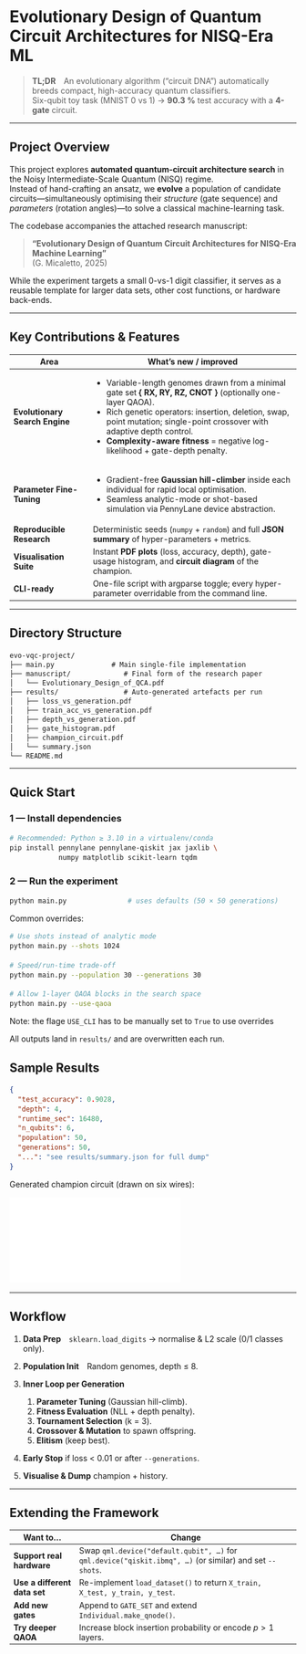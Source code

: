 # Evolutionary Design of Quantum Circuit Architectures for NISQ-Era ML  

> **TL;DR** An evolutionary algorithm (“circuit DNA”) automatically breeds compact, high-accuracy quantum classifiers.  
> Six-qubit toy task (MNIST 0 vs 1) $\rightarrow$ **90.3 %** test accuracy with a **4-gate** circuit.  

---

## Project Overview
This project explores **automated quantum‐circuit architecture search** in the Noisy Intermediate-Scale Quantum (NISQ) regime.  
Instead of hand-crafting an ansatz, we **evolve** a population of candidate circuits—simultaneously optimising their _structure_ (gate sequence) and _parameters_ (rotation angles)—to solve a classical machine-learning task.

The codebase accompanies the attached research manuscript:

> **“Evolutionary Design of Quantum Circuit Architectures for NISQ-Era Machine Learning”**  
> (G. Micaletto, 2025)

While the experiment targets a small 0-vs-1 digit classifier, it serves as a reusable template for larger data sets, other cost functions, or hardware back-ends.

---

## Key Contributions & Features

| Area | What’s new / improved |
|------|-----------------------|
| **Evolutionary Search Engine** | <ul><li>Variable-length genomes drawn from a minimal gate set **{ RX, RY, RZ, CNOT }** (optionally one-layer QAOA).</li><li>Rich genetic operators: insertion, deletion, swap, point mutation; single-point crossover with adaptive depth control.</li><li>**Complexity-aware fitness** = negative log-likelihood + gate-depth penalty.</li></ul> |
| **Parameter Fine-Tuning** | <ul><li>Gradient-free **Gaussian hill-climber** inside each individual for rapid local optimisation.</li><li>Seamless analytic-mode or shot-based simulation via PennyLane device abstraction.</li></ul> |
| **Reproducible Research** | Deterministic seeds (`numpy` + `random`) and full **JSON summary** of hyper-parameters + metrics. |
| **Visualisation Suite** | Instant **PDF plots** (loss, accuracy, depth), gate-usage histogram, and **circuit diagram** of the champion. |
| **CLI-ready** | One-file script with argparse toggle; every hyper-parameter overridable from the command line. |

---
## Directory Structure

```
evo-vqc-project/
├── main.py              # Main single-file implementation
├── manuscript/             # Final form of the research paper
│   └── Evolutionary_Design_of_QCA.pdf
├── results/                # Auto-generated artefacts per run
│   ├── loss_vs_generation.pdf
│   ├── train_acc_vs_generation.pdf
│   ├── depth_vs_generation.pdf
│   ├── gate_histogram.pdf
│   ├── champion_circuit.pdf
│   └── summary.json
└── README.md

```

---

## Quick Start

### 1 — Install dependencies

```bash
# Recommended: Python ≥ 3.10 in a virtualenv/conda
pip install pennylane pennylane-qiskit jax jaxlib \
            numpy matplotlib scikit-learn tqdm
```
### 2 — Run the experiment
```bash
python main.py               # uses defaults (50 × 50 generations)
```
Common overrides:
```bash
# Use shots instead of analytic mode
python main.py --shots 1024

# Speed/run-time trade-off
python main.py --population 30 --generations 30

# Allow 1-layer QAOA blocks in the search space
python main.py --use-qaoa
```
Note: the flage `USE_CLI` has to be manually set to `True` to use overrides

All outputs land in `results/` and are overwritten each run.


## Sample Results

```json
{
  "test_accuracy": 0.9028,
  "depth": 4,
  "runtime_sec": 16480,
  "n_qubits": 6,
  "population": 50,
  "generations": 50,
  "...": "see results/summary.json for full dump"
}
```

Generated champion circuit (drawn on six wires):

![champion_circuit.pdf](results/champion_circuit.pdf)

---

## Workflow

1. **Data Prep** `sklearn.load_digits` → normalise & L2 scale (0/1 classes only).
2. **Population Init** Random genomes, depth ≤ 8.
3. **Inner Loop per Generation**

   1. **Parameter Tuning** (Gaussian hill-climb).
   2. **Fitness Evaluation** (NLL + depth penalty).
   3. **Tournament Selection** (k = 3).
   4. **Crossover & Mutation** to spawn offspring.
   5. **Elitism** (keep best).
4. **Early Stop** if loss < 0.01 or after `--generations`.
5. **Visualise & Dump** champion + history.

---

## Extending the Framework

| Want to…                     | Change                                                                                                   |
| ---------------------------- | -------------------------------------------------------------------------------------------------------- |
| **Support real hardware**    | Swap `qml.device("default.qubit", …)` for `qml.device("qiskit.ibmq", …)` (or similar) and set `--shots`. |
| **Use a different data set** | Re-implement `load_dataset()` to return `X_train, X_test, y_train, y_test`.                              |
| **Add new gates**            | Append to `GATE_SET` and extend `Individual.make_qnode()`.                                               |
| **Try deeper QAOA**          | Increase block insertion probability or encode $p>1$ layers.                                             |

